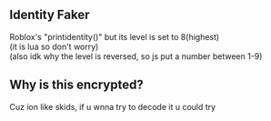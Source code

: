 ## Identity Faker
Roblox's "printidentity()" but its level is set to 8(highest)\
(it is lua so don't worry)\
(also idk why the level is reversed, so js put a number between 1-9)
## Why is this encrypted?
Cuz ion like skids, if u wnna try to decode it u could try
